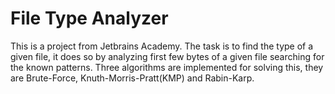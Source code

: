 # File Type Analyzer
This is a project from Jetbrains Academy. The task is to find the type of a given file, it does so by analyzing first few bytes of a given file searching for the known patterns. Three algorithms are implemented for solving this, they are Brute-Force, Knuth-Morris-Pratt(KMP) and Rabin-Karp.
